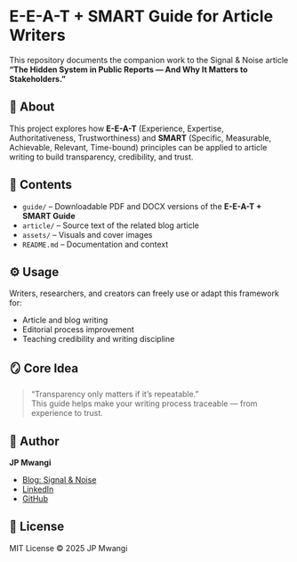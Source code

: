# E-E-A-T + SMART Guide for Article Writers  

This repository documents the companion work to the Signal & Noise article **“The Hidden System in Public Reports — And Why It Matters to Stakeholders.”**  

## 🧩 About  
This project explores how **E-E-A-T** (Experience, Expertise, Authoritativeness, Trustworthiness) and **SMART** (Specific, Measurable, Achievable, Relevant, Time-bound) principles can be applied to article writing to build transparency, credibility, and trust.  

## 📘 Contents  
- `guide/` – Downloadable PDF and DOCX versions of the **E-E-A-T + SMART Guide**  
- `article/` – Source text of the related blog article  
- `assets/` – Visuals and cover images  
- `README.md` – Documentation and context  

## ⚙️ Usage  
Writers, researchers, and creators can freely use or adapt this framework for:  
- Article and blog writing  
- Editorial process improvement  
- Teaching credibility and writing discipline  

## 🪞 Core Idea  
> “Transparency only matters if it’s repeatable.”  
> This guide helps make your writing process traceable — from experience to trust.  

## 🧠 Author  
**JP Mwangi**  
- [Blog: Signal & Noise](https://jpmwangimukuha.blogspot.com/)  
- [LinkedIn](https://www.linkedin.com/in/johnpeter-mwangi-73a22b93/)  
- [GitHub](https://github.com/JPMwangi)  

## 🪪 License  
MIT License © 2025 JP Mwangi  
